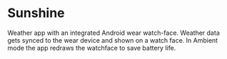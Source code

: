 # Sunshine
Weather app with an integrated Android wear watch-face. Weather data 
gets synced to the wear device and shown on a watch face. In Ambient mode
the app redraws the watchface to save battery life.
